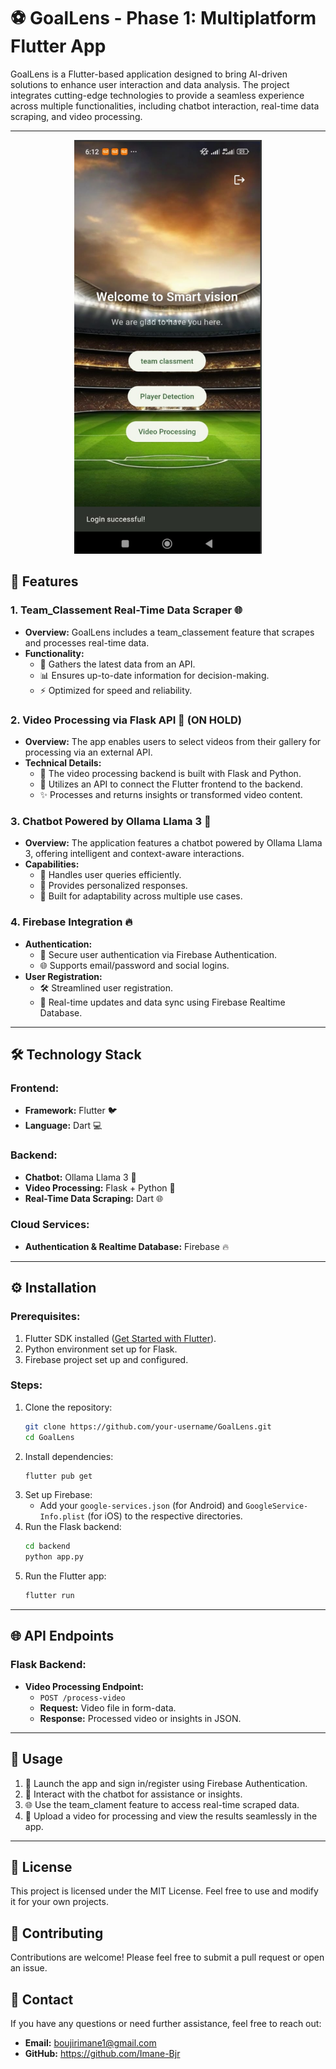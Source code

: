 # ⚽ GoalLens - Phase 1: Multiplatform Flutter App

GoalLens is a Flutter-based application designed to bring AI-driven solutions to enhance user interaction and data analysis. The project integrates cutting-edge technologies to provide a seamless experience across multiple functionalities, including chatbot interaction, real-time data scraping, and video processing.

---
<p align="center">
  <img src="assets/overview.png" alt="Project Overview" width="300">
</p>

## 🎯 Features 

### 1. Team_Classement Real-Time Data Scraper 🌐

- **Overview:** GoalLens includes a team_classement feature that scrapes and processes real-time data.
- **Functionality:**
  - 📡 Gathers the latest data from an API.
  - 📊 Ensures up-to-date information for decision-making.
  - ⚡ Optimized for speed and reliability.

### 2. Video Processing via Flask API 🎥 (ON HOLD)

- **Overview:** The app enables users to select videos from their gallery for processing via an external API.
- **Technical Details:**
  - 🐍 The video processing backend is built with Flask and Python.
  - 🔗 Utilizes an API to connect the Flutter frontend to the backend.
  - ✨ Processes and returns insights or transformed video content.

### 3. Chatbot Powered by Ollama Llama 3 🤖

- **Overview:** The application features a chatbot powered by Ollama Llama 3, offering intelligent and context-aware interactions.
- **Capabilities:**
  - 💬 Handles user queries efficiently.
  - 🧠 Provides personalized responses.
  - 🔄 Built for adaptability across multiple use cases.

### 4. Firebase Integration 🔥

- **Authentication:**
  - 🔐 Secure user authentication via Firebase Authentication.
  - 🌐 Supports email/password and social logins.
- **User Registration:**
  - 🛠️ Streamlined user registration.
  - 🔄 Real-time updates and data sync using Firebase Realtime Database.

---

## 🛠️ Technology Stack 

### Frontend:

- **Framework:** Flutter 🐦
- **Language:** Dart 💻

### Backend:

- **Chatbot:** Ollama Llama 3 🤖
- **Video Processing:** Flask + Python 🐍
- **Real-Time Data Scraping:** Dart 🌐

### Cloud Services:

- **Authentication & Realtime Database:** Firebase 🔥

---

## ⚙️ Installation 

### Prerequisites:

1. Flutter SDK installed ([Get Started with Flutter](https://flutter.dev/docs/get-started)).
2. Python environment set up for Flask.
3. Firebase project set up and configured.

### Steps:

1. Clone the repository:
   ```bash
   git clone https://github.com/your-username/GoalLens.git
   cd GoalLens
   ```
2. Install dependencies:
   ```bash
   flutter pub get
   ```
3. Set up Firebase:
   - Add your `google-services.json` (for Android) and `GoogleService-Info.plist` (for iOS) to the respective directories.
4. Run the Flask backend:
   ```bash
   cd backend
   python app.py
   ```
5. Run the Flutter app:
   ```bash
   flutter run
   ```

---

## 🌐 API Endpoints 

### Flask Backend:

- **Video Processing Endpoint:**
  - `POST /process-video`
  - **Request:** Video file in form-data.
  - **Response:** Processed video or insights in JSON.

---

## 📱 Usage 

1. 🚀 Launch the app and sign in/register using Firebase Authentication.
2. 🤖 Interact with the chatbot for assistance or insights.
3. 🌐 Use the team_clament feature to access real-time scraped data.
4. 🎥 Upload a video for processing and view the results seamlessly in the app.

---

## 📜 License

This project is licensed under the MIT License. Feel free to use and modify it for your own projects.

## 🙌 Contributing

Contributions are welcome! Please feel free to submit a pull request or open an issue.

## 📧 Contact

If you have any questions or need further assistance, feel free to reach out:

- **Email:** boujirimane1@gmail.com
- **GitHub:** https://github.com/Imane-Bjr
